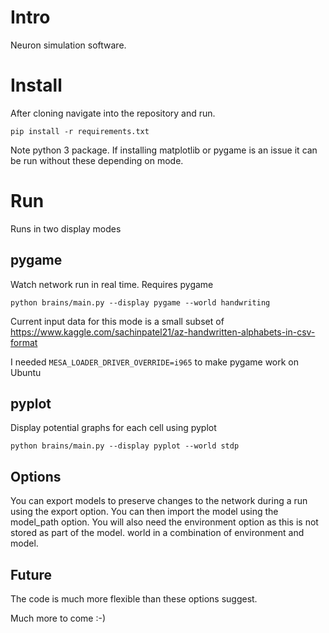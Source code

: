 # Intro

Neuron simulation software.

# Install

After cloning navigate into the repository and run.

`pip install -r requirements.txt`

Note python 3 package.
If installing matplotlib or pygame is an issue it can be run without these depending on mode.

# Run

Runs in two display modes

## pygame

Watch network run in real time.
Requires pygame

`python brains/main.py --display pygame --world handwriting`

Current input data for this mode is a small subset of https://www.kaggle.com/sachinpatel21/az-handwritten-alphabets-in-csv-format

I needed
`MESA_LOADER_DRIVER_OVERRIDE=i965`
to make pygame work on Ubuntu

## pyplot

Display potential graphs for each cell using pyplot

`python brains/main.py --display pyplot --world stdp`

## Options

You can export models to preserve changes to the network during a run using the export option.
You can then import the model using the model_path option. You will also need the environment option
as this is not stored as part of the model. world in a combination of environment and model.


## Future

The code is much more flexible than these options suggest.

Much more to come :-)